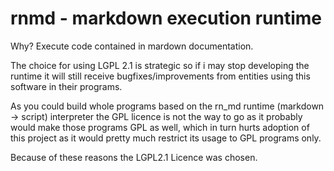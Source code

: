 # rnmd - markdown execution runtime

Why? Execute code contained in mardown documentation.

The choice for using LGPL 2.1 is strategic so if i may stop developing the runtime
it will still receive  bugfixes/improvements from entities using this software in their programs.

As you could build whole programs based on the rn_md runtime (markdown -> script) interpreter
the GPL licence is not the way to go as it probably would make those programs GPL as well,
which in turn hurts adoption of this project as it would pretty much restrict its
usage to GPL programs only.

Because of these reasons the LGPL2.1 Licence was chosen.
